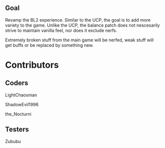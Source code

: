 ## Goal

Revamp the BL2 experience.
Similar to the UCP, the goal is to add more variety to the game.
Unlike the UCP, the balance patch does not nescesarily strive to maintain vanilla feel, nor does it exclude nerfs.

Extremely broken stuff from the main game will be nerfed, weak stuff will get buffs or be replaced by something new.

# Contributors

## Coders

LightChaosman

ShadowEvil1996

the_Nocturni

## Testers

Zububu
